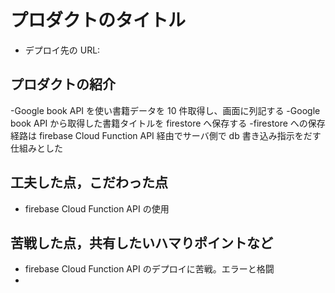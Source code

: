 # プロダクトのタイトル

- デプロイ先の URL:

## プロダクトの紹介

-Google book API を使い書籍データを 10 件取得し、画面に列記する
-Google book API から取得した書籍タイトルを firestore へ保存する
-firestore への保存経路は firebase Cloud Function API 経由でサーバ側で db 書き込み指示をだす仕組みとした

## 工夫した点，こだわった点

- firebase Cloud Function API の使用

## 苦戦した点，共有したいハマりポイントなど

- firebase Cloud Function API のデプロイに苦戦。エラーと格闘
-
